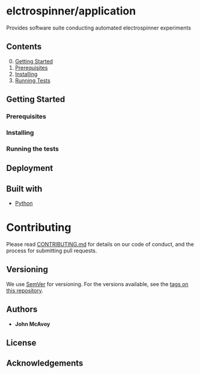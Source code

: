 # elctrospinner/application
Provides software suite conducting automated electrospinner experiments

## Contents
0. [Getting Started](getting-started)
1. [Prerequisites](prerequisites)
2. [Installing](installing)
3. [Running Tests](running-the-tests)

## Getting Started

### Prerequisites

### Installing

### Running the tests

## Deployment

## Built with

* [Python](https://python.org)

# Contributing
Please read [CONTRIBUTING.md](./CONTRIBUTING.md) for details on our code of conduct, and the process for submitting pull requests.

## Versioning
We use [SemVer](http://semver.org/) for versioning. For the versions available, see the [tags on this repository](https://github.com/your/project/tags). 

## Authors
* **John McAvoy**

## License

## Acknowledgements
